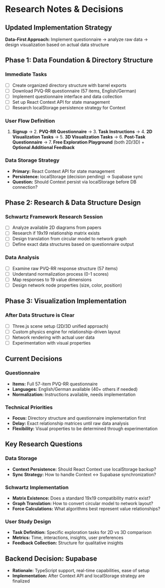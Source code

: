 # Research Notes & Decisions

## Updated Implementation Strategy

**Data-First Approach:** Implement questionnaire → analyze raw data → design visualization based on actual data structure

## Phase 1: Data Foundation & Directory Structure

### Immediate Tasks

- [ ] Create organized directory structure with barrel exports
- [ ] Download PVQ-RR questionnaire (57 items, English/German)
- [ ] Implement questionnaire interface and data collection
- [ ] Set up React Context API for state management
- [ ] Research localStorage persistence strategy for Context

### User Flow Definition

1. **Signup** → 2. **PVQ-RR Questionnaire** → 3. **Task Instructions** → 4. **2D Visualization Tasks** → 5. **3D Visualization Tasks** → 6. **Post-Task Questionnaire** → 7. **Free Exploration Playground** (both 2D/3D) + **Optional Additional Feedback**

### Data Storage Strategy

- **Primary:** React Context API for state management
- **Persistence:** localStorage (decision pending) → Supabase sync
- **Question:** Should Context persist via localStorage before DB connection?

## Phase 2: Research & Data Structure **Design**

### Schwartz Framework Research Session

- [ ] Analyze available 2D diagrams from papers
- [ ] Research if 19x19 relationship matrix exists
- [ ] Design translation from circular model to network graph
- [ ] Define exact data structures based on questionnaire output

### Data Analysis

- [ ] Examine raw PVQ-RR response structure (57 items)
- [ ] Understand normalization process (0-1 scores)
- [ ] Map responses to 19 value dimensions
- [ ] Design network node properties (size, color, position)

## Phase 3: Visualization Implementation

### After Data Structure is Clear

- [ ] Three.js scene setup (2D/3D unified approach)
- [ ] Custom physics engine for relationship-driven layout
- [ ] Network rendering with actual user data
- [ ] Experimentation with visual properties

## Current Decisions

### Questionnaire

- **Items:** Full 57-item PVQ-RR questionnaire
- **Languages:** English/German available (40+ others if needed)
- **Normalization:** Instructions available, needs implementation

### Technical Priorities

- **Focus:** Directory structure and questionnaire implementation first
- **Delay:** Exact relationship matrices until raw data analysis
- **Flexibility:** Visual properties to be determined through experimentation

## Key Research Questions

### Data Storage

- **Context Persistence:** Should React Context use localStorage backup?
- **Sync Strategy:** How to handle Context ↔ Supabase synchronization?

### Schwartz Implementation

- **Matrix Existence:** Does a standard 19x19 compatibility matrix exist?
- **Graph Translation:** How to convert circular model to network layout?
- **Force Calculations:** What algorithms best represent value relationships?

### User Study Design

- **Task Definition:** Specific exploration tasks for 2D vs 3D comparison
- **Metrics:** Time, interactions, insights, user preferences
- **Feedback Collection:** Structure for qualitative insights

## Backend Decision: Supabase

- **Rationale:** TypeScript support, real-time capabilities, ease of setup
- **Implementation:** After Context API and localStorage strategy are finalized
